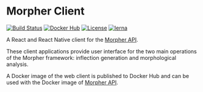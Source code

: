 # Morpher Client

[![Build Status](https://travis-ci.com/szgabsz91/morpher-client.svg?branch=master)](https://travis-ci.com/szgabsz91/morpher-client)
[![Docker Hub](https://images.microbadger.com/badges/version/szgabsz91/morpher-client.svg)](https://microbadger.com/images/szgabsz91/morpher-client "Docker Hub")
[![License](https://img.shields.io/github/license/szgabsz91/morpher-client.svg)](https://github.com/szgabsz91/morpher-client/blob/master/LICENSE)
[![lerna](https://img.shields.io/badge/maintained%20with-lerna-cc00ff.svg)](https://lerna.js.org/)

A React and React Native client for the [Morpher API](https://github.com/szgabsz91/morpher-api).

These client applications provide user interface for the two main operations of the Morpher framework: inflection generation and morphological analysis.

A Docker image of the web client is published to Docker Hub and can be used with the Docker image of [Morpher API](https://github.com/szgabsz91/morpher-api).
